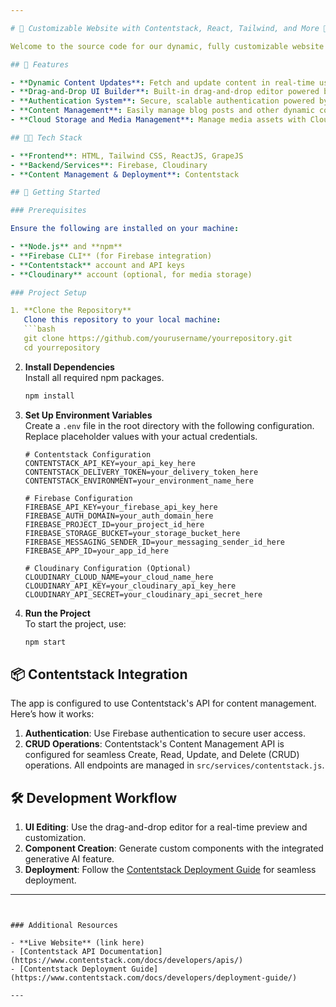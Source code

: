 ```yaml
---

# 🚀 Customizable Website with Contentstack, React, Tailwind, and More 🚀

Welcome to the source code for our dynamic, fully customizable website built on a modern tech stack. This project uses **Contentstack** for content management and deployment, alongside powerful frontend and backend tools, to provide a seamless, scalable solution for web development.

## 🎉 Features

- **Dynamic Content Updates**: Fetch and update content in real-time using Contentstack's Content Delivery API.
- **Drag-and-Drop UI Builder**: Built-in drag-and-drop editor powered by GrapeJS and generative AI for quick component creation.
- **Authentication System**: Secure, scalable authentication powered by Firebase.
- **Content Management**: Easily manage blog posts and other dynamic content.
- **Cloud Storage and Media Management**: Manage media assets with Cloudinary.

## 👨‍💻 Tech Stack

- **Frontend**: HTML, Tailwind CSS, ReactJS, GrapeJS  
- **Backend/Services**: Firebase, Cloudinary  
- **Content Management & Deployment**: Contentstack

## 🚀 Getting Started

### Prerequisites

Ensure the following are installed on your machine:

- **Node.js** and **npm**
- **Firebase CLI** (for Firebase integration)
- **Contentstack** account and API keys
- **Cloudinary** account (optional, for media storage)

### Project Setup

1. **Clone the Repository**  
   Clone this repository to your local machine:
   ```bash
   git clone https://github.com/yourusername/yourrepository.git
   cd yourrepository
   ```

2. **Install Dependencies**  
   Install all required npm packages.
   ```bash
   npm install
   ```

3. **Set Up Environment Variables**  
   Create a `.env` file in the root directory with the following configuration. Replace placeholder values with your actual credentials.

   ```plaintext
   # Contentstack Configuration
   CONTENTSTACK_API_KEY=your_api_key_here
   CONTENTSTACK_DELIVERY_TOKEN=your_delivery_token_here
   CONTENTSTACK_ENVIRONMENT=your_environment_name_here

   # Firebase Configuration
   FIREBASE_API_KEY=your_firebase_api_key_here
   FIREBASE_AUTH_DOMAIN=your_auth_domain_here
   FIREBASE_PROJECT_ID=your_project_id_here
   FIREBASE_STORAGE_BUCKET=your_storage_bucket_here
   FIREBASE_MESSAGING_SENDER_ID=your_messaging_sender_id_here
   FIREBASE_APP_ID=your_app_id_here

   # Cloudinary Configuration (Optional)
   CLOUDINARY_CLOUD_NAME=your_cloud_name_here
   CLOUDINARY_API_KEY=your_cloudinary_api_key_here
   CLOUDINARY_API_SECRET=your_cloudinary_api_secret_here
   ```

4. **Run the Project**  
   To start the project, use:
   ```bash
   npm start
   ```

## 📦 Contentstack Integration

The app is configured to use Contentstack's API for content management. Here’s how it works:

1. **Authentication**: Use Firebase authentication to secure user access.
2. **CRUD Operations**: Contentstack's Content Management API is configured for seamless Create, Read, Update, and Delete (CRUD) operations. All endpoints are managed in `src/services/contentstack.js`.

## 🛠️ Development Workflow

1. **UI Editing**: Use the drag-and-drop editor for a real-time preview and customization.
2. **Component Creation**: Generate custom components with the integrated generative AI feature.
3. **Deployment**: Follow the [Contentstack Deployment Guide](https://www.contentstack.com/docs/developers/deployment-guide/) for seamless deployment.

---
```


### Additional Resources

- **Live Website** (link here)
- [Contentstack API Documentation](https://www.contentstack.com/docs/developers/apis/)
- [Contentstack Deployment Guide](https://www.contentstack.com/docs/developers/deployment-guide/)

---
